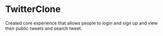 # TwitterClone
Created core experience that allows people to login and sign up and view their public tweets and search tweet.
